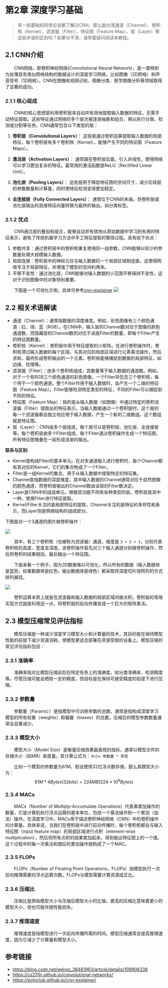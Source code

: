 # 第2章 深度学习基础

>有一些基础的同学应该都了解过CNN，那么能分清通道（Channel）、卷积核（Kernel）、滤波器（Filter）、特征图（Feature Map）、层（Layer）等这些术语的区别吗？如果分不清，请带着疑问阅读本教程。

## 2.1 CNN介绍

&emsp;&emsp;CNN网络，即卷积神经网络(Convolutional Neural Network)，是一类特别为处理具有类似网格结构的数据设计的深度学习网络，比如图像（2D网格）和声音信号（1D网格）。CNN在图像和视频识别、图像分类、医学图像分析等领域取得了显著的成功。

### 2.1.1 核心组成
&emsp;&emsp;CNN的核心思想是利用卷积层来自动并有效地提取输入数据的特征，无需手动特征提取。这些特征通过网络的多个层次被逐渐抽象和组合，用以执行分类、检测或分割等任务。CNN通常包含以下类型的层：

1. **卷积层（Convolutional Layers）**：
   这些层通过卷积运算提取输入数据的局部特征，每个卷积层有多个卷积核（Kernel），能够产生不同的特征图（Feature Maps）。

2. **激活层（Activation Layers）**：
   通常跟在卷积层后面，引入非线性，使得网络可以学习更加复杂的特征。最常用的激活函数是ReLU（Rectified Linear Unit）。

3. **池化层（Pooling Layers）**：
   这些层用于降低特征图的空间尺寸，减少后续层的参数数量和计算量，同时使特征检测变得更加稳定。

4. **全连接层（Fully Connected Layers）**：
   通常位于CNN的末端，将卷积层或池化层输出的高维特征向量转换为最终的输出，如分类标签。

### 2.1.2 优点
&emsp;&emsp;CNN通过层的叠加和组合，能够自动并有效地从原始数据中学习到有用的特征表示，避免了传统机器学习方法中手工特征提取的繁琐过程。具有如下优点：
1. 参数共享：通过卷积层中的卷积核重复使用同一组参数，CNN能够以较少的参数量处理大规模输入数据。
2. 局部连接：卷积层中的神经元仅与输入数据的一个局部区域相连接，这使得网络专注于局部特征，并增强了模型的空间利用率。
3. 平移不变性：通过池化层，CNN能够对输入数据的小范围平移保持不变性，这对于识别图像中的对象特别重要。

&emsp;&emsp;下图是一个可视化示例，具体可参考[cnn-explainer](https://poloclub.github.io/cnn-explainer)
![](images/convlayer_overview_demo.gif)

## 2.2 相关术语解读

- 通道（Channel）：通常指数据的深度维度。例如，彩色图像有三个颜色通道：红、绿、蓝（RGB）。在CNN中，输入层的Channel数对应于图像的颜色通道数，而隐藏层的Channel数则对应于该层Filter的数量，即每个Filter产生的特征图数量。
- 卷积核（Kernel）：卷积层中用于特征提取的小矩阵。在进行卷积操作时，卷积核滑过输入数据的每个区域，与其对应的局部区域进行元素乘法操作，然后求和，最终形成卷积输出的一个元素。卷积核能够捕捉到数据的局部特征，如边缘、纹理等。
- 滤波器（Filter）：由多个卷积核组成，其数量等于输入数据的通道数。例如，对于一个有RGB三个颜色通道的彩色图像，一个Filter将包含三个卷积核，每个用于一个颜色通道。整个Filter作用于输入数据时，会产生一个二维的特征图（Feature Map）。Filter能够检测特定类型的特征，不同的Filter可以捕捉到不同的特征。
- 特征图（Feature Map）：指的是从输入数据（如图像）中通过特定的卷积滤波器（Filter）提取出的特征表示。当输入数据通过一个卷积层时，这个层的每一个滤波器都会独立地应用于输入数据，产生一个新的二维数组，这个数组就是特征图。
- 层（Layer）：CNN由多个层组成，每个层可以是卷积层、池化层、全连接层等。每个卷积层由多个Filter组成，每个Filter通过卷积操作生成一个特征图，所有特征图堆叠在一起形成该层的输出。

**联系与区别:**

- Kernel是构成Filter的基本单元。在对多通道输入进行卷积时，每个Channel都有其对应的Kernel，它们的集合构成了一个Filter。
- Filter是一组Kernel的集合，用于从输入数据中提取特定的特征集。
- Channel是指数据的深度维度，其中输入数据的Channel通常对应于自然图像的颜色通道，而卷积层输出的Channel数由该层的Filter数决定。
- Layer是CNN中的组成单元，根据其功能不同有各种类型的层。卷积层是其中一种，使用Filter进行特征提取。
- Kernel/Filter关注的是局部特征的提取，Channel关注的是特征的多样性和表示，而Layer则是网络结构的组成部分。

下图是对一个3通道的图片做卷积操作：

![](images/multi_channel.gif)

&emsp;&emsp;其中，有三个卷积核（也被称为滤波器）通道，维度是 `3 × 3 × 3`，分别代表卷积核的高度、宽度及深度。该卷积操作首先对三个输入通道分别做卷积操作，然后将卷积的结果相加，最后输出一个特征图。

&emsp;&emsp;下面来看一个例子，因为3D数据难以可视化，所以所有的数据（输入数据体是蓝色，权重数据体是红色，输出数据体是绿色）都采取将深度切片按照列的方式排列展现。

![](images/conv_demo.gif)

&emsp;&emsp;卷积运算本质上就是在滤波器和输入数据的局部区域间做点积。卷积层的常用实现方式就是利用这一点，将卷积层的前向传播变成一个巨大的矩阵乘法。

## 2.3 模型压缩常见评估指标

&emsp;&emsp;模型压缩是一种减少深度学习模型大小和计算量的技术，其目的是在保持模型性能的前提下减少资源消耗，使模型更适合部署在资源受限的设备上。模型压缩的常见评估指标包括：

### 2.3.1 准确率

&emsp;&emsp;准确率指对比模型压缩前后在特定任务上的准确度，如分类准确率、检测精度等。尽管压缩可能会牺牲一定的精度，但目标是在保持可接受精度的前提下进行压缩。

### 2.3.2 参数量

&emsp;&emsp;参数量（Params））是指模型中可训练参数的总数，通常是指构成深度学习模型的所有权重（weights）和偏置（biases）的总数。压缩后的模型参数数量通常会显著减少。

### 2.3.3 模型大小

&emsp;&emsp;模型大小（Model Size）是衡量压缩效果最直观的指标，通常以模型文件的存储大小（如MB）来度量。其计算公式为：`大小= 参数量 * 带宽`

&emsp;&emsp;比如一个模型的参数量为61M，假设使用32位浮点数存储，那么其模型大小为：
$$ 61M * 4Bytes(32bits) = 224MB(224 * 10^6 Bytes) $$

### 2.3.4 MACs

&emsp;&emsp;MACs（Number of Multiply-Accumulate Operations）代表乘累加操作的数量，它是计算机执行浮点运算的基本单位，包括一个乘法操作和一个累加（加法）操作。在深度学习中，MACs用于描述卷积神经网络（CNN）中的卷积操作的计算量。具体来说，当我们在卷积层中进行前向传播时，每个卷积核都会与输入特征图（input feature map）的局部区域进行点积（element-wise multiplication），然后将所有点积的结果累加起来，得到输出特征图上的一个值。这个过程中的每一次乘法和随后的累加操作就构成了一个MAC。

### 2.3.5 FLOPs

&emsp;&emsp;FLOPs（Number of Floating Point Operations，FLOPs）指模型执行一次前向推理需要的浮点运算次数。FLOPs与模型需要计算资源成正比。

### 2.3.6 压缩比

&emsp;&emsp;压缩比是原始模型大小与压缩后模型大小的比值。更高的压缩比意味着更小的模型大小，但也可能伴随性能损失。

### 2.3.7 推理速度

&emsp;&emsp;推理速度是指模型进行一次前向传播所需的时间。模型压缩通常会提高推理速度，因为它减少了计算量和模型大小。

## 参考链接

- <https://blog.csdn.net/weixin_38481963/article/details/109906338>
- <https://cs231n.github.io/convolutional-networks/>
- <https://poloclub.github.io/cnn-explainer/>